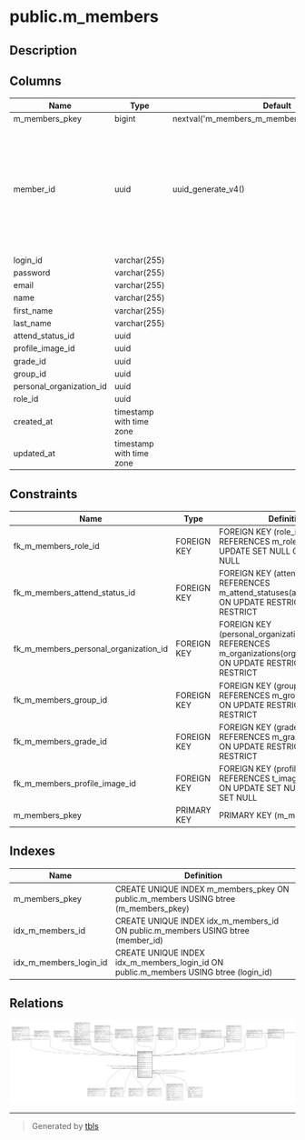 # public.m_members

## Description

## Columns

| Name | Type | Default | Nullable | Children | Parents | Comment |
| ---- | ---- | ------- | -------- | -------- | ------- | ------- |
| m_members_pkey | bigint | nextval('m_members_m_members_pkey_seq'::regclass) | false |  |  |  |
| member_id | uuid | uuid_generate_v4() | false | [public.t_attachable_items](public.t_attachable_items.md) [public.m_students](public.m_students.md) [public.m_professors](public.m_professors.md) [public.t_events](public.t_events.md) [public.t_attendances](public.t_attendances.md) [public.t_lab_io_histories](public.t_lab_io_histories.md) [public.m_chat_rooms](public.m_chat_rooms.md) [public.t_messages](public.t_messages.md) [public.t_position_histories](public.t_position_histories.md) [public.m_chat_room_belongings](public.m_chat_room_belongings.md) [public.t_records](public.t_records.md) [public.t_read_receipts](public.t_read_receipts.md) [public.m_memberships](public.m_memberships.md) |  |  |
| login_id | varchar(255) |  | false |  |  |  |
| password | varchar(255) |  | false |  |  |  |
| email | varchar(255) |  | false |  |  |  |
| name | varchar(255) |  | false |  |  |  |
| first_name | varchar(255) |  | true |  |  |  |
| last_name | varchar(255) |  | true |  |  |  |
| attend_status_id | uuid |  | false |  | [public.m_attend_statuses](public.m_attend_statuses.md) |  |
| profile_image_id | uuid |  | true |  | [public.t_images](public.t_images.md) |  |
| grade_id | uuid |  | false |  | [public.m_grades](public.m_grades.md) |  |
| group_id | uuid |  | false |  | [public.m_groups](public.m_groups.md) |  |
| personal_organization_id | uuid |  | false |  | [public.m_organizations](public.m_organizations.md) |  |
| role_id | uuid |  | true |  | [public.m_roles](public.m_roles.md) |  |
| created_at | timestamp with time zone |  | false |  |  |  |
| updated_at | timestamp with time zone |  | false |  |  |  |

## Constraints

| Name | Type | Definition |
| ---- | ---- | ---------- |
| fk_m_members_role_id | FOREIGN KEY | FOREIGN KEY (role_id) REFERENCES m_roles(role_id) ON UPDATE SET NULL ON DELETE SET NULL |
| fk_m_members_attend_status_id | FOREIGN KEY | FOREIGN KEY (attend_status_id) REFERENCES m_attend_statuses(attend_status_id) ON UPDATE RESTRICT ON DELETE RESTRICT |
| fk_m_members_personal_organization_id | FOREIGN KEY | FOREIGN KEY (personal_organization_id) REFERENCES m_organizations(organization_id) ON UPDATE RESTRICT ON DELETE RESTRICT |
| fk_m_members_group_id | FOREIGN KEY | FOREIGN KEY (group_id) REFERENCES m_groups(group_id) ON UPDATE RESTRICT ON DELETE RESTRICT |
| fk_m_members_grade_id | FOREIGN KEY | FOREIGN KEY (grade_id) REFERENCES m_grades(grade_id) ON UPDATE RESTRICT ON DELETE RESTRICT |
| fk_m_members_profile_image_id | FOREIGN KEY | FOREIGN KEY (profile_image_id) REFERENCES t_images(image_id) ON UPDATE SET NULL ON DELETE SET NULL |
| m_members_pkey | PRIMARY KEY | PRIMARY KEY (m_members_pkey) |

## Indexes

| Name | Definition |
| ---- | ---------- |
| m_members_pkey | CREATE UNIQUE INDEX m_members_pkey ON public.m_members USING btree (m_members_pkey) |
| idx_m_members_id | CREATE UNIQUE INDEX idx_m_members_id ON public.m_members USING btree (member_id) |
| idx_m_members_login_id | CREATE UNIQUE INDEX idx_m_members_login_id ON public.m_members USING btree (login_id) |

## Relations

![er](public.m_members.svg)

---

> Generated by [tbls](https://github.com/k1LoW/tbls)
